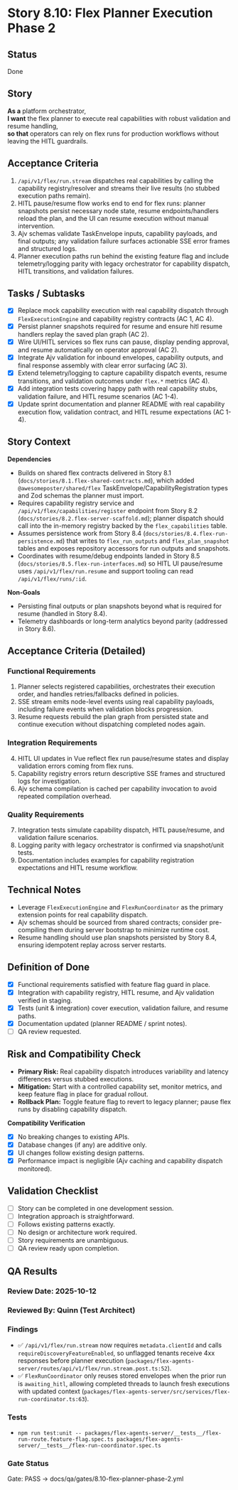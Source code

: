 # Story 8.10: Flex Planner Execution Phase 2

## Status
Done

## Story
**As a** platform orchestrator,  
**I want** the flex planner to execute real capabilities with robust validation and resume handling,  
**so that** operators can rely on flex runs for production workflows without leaving the HITL guardrails.

## Acceptance Criteria
1. `/api/v1/flex/run.stream` dispatches real capabilities by calling the capability registry/resolver and streams their live results (no stubbed execution paths remain).
2. HITL pause/resume flow works end to end for flex runs: planner snapshots persist necessary node state, resume endpoints/handlers reload the plan, and the UI can resume execution without manual intervention.
3. Ajv schemas validate TaskEnvelope inputs, capability payloads, and final outputs; any validation failure surfaces actionable SSE error frames and structured logs.
4. Planner execution paths run behind the existing feature flag and include telemetry/logging parity with legacy orchestrator for capability dispatch, HITL transitions, and validation failures.

## Tasks / Subtasks
- [x] Replace mock capability execution with real capability dispatch through `FlexExecutionEngine` and capability registry contracts (AC 1, AC 4).
- [x] Persist planner snapshots required for resume and ensure hitl resume handlers replay the saved plan graph (AC 2).
- [x] Wire UI/HITL services so flex runs can pause, display pending approval, and resume automatically on operator approval (AC 2).
- [x] Integrate Ajv validation for inbound envelopes, capability outputs, and final response assembly with clear error surfacing (AC 3).
- [x] Extend telemetry/logging to capture capability dispatch events, resume transitions, and validation outcomes under `flex.*` metrics (AC 4).
- [x] Add integration tests covering happy path with real capability stubs, validation failure, and HITL resume scenarios (AC 1-4).
- [x] Update sprint documentation and planner README with real capability execution flow, validation contract, and HITL resume expectations (AC 1-4).

## Story Context

**Dependencies**
- Builds on shared flex contracts delivered in Story 8.1 (`docs/stories/8.1.flex-shared-contracts.md`), which added `@awesomeposter/shared/flex` TaskEnvelope/CapabilityRegistration types and Zod schemas the planner must import.
- Requires capability registry service and `/api/v1/flex/capabilities/register` endpoint from Story 8.2 (`docs/stories/8.2.flex-server-scaffold.md`); planner dispatch should call into the in-memory registry backed by the `flex_capabilities` table.
- Assumes persistence work from Story 8.4 (`docs/stories/8.4.flex-run-persistence.md`) that writes to `flex_run_outputs` and `flex_plan_snapshot` tables and exposes repository accessors for run outputs and snapshots.
- Coordinates with resume/debug endpoints landed in Story 8.5 (`docs/stories/8.5.flex-run-interfaces.md`) so HITL UI pause/resume uses `/api/v1/flex/run.resume` and support tooling can read `/api/v1/flex/runs/:id`.

**Non-Goals**
- Persisting final outputs or plan snapshots beyond what is required for resume (handled in Story 8.4).
- Telemetry dashboards or long-term analytics beyond parity (addressed in Story 8.6).

## Acceptance Criteria (Detailed)

### Functional Requirements
1. Planner selects registered capabilities, orchestrates their execution order, and handles retries/fallbacks defined in policies.
2. SSE stream emits node-level events using real capability payloads, including failure events when validation blocks progression.
3. Resume requests rebuild the plan graph from persisted state and continue execution without dispatching completed nodes again.

### Integration Requirements
4. HITL UI updates in Vue reflect flex run pause/resume states and display validation errors coming from flex runs.
5. Capability registry errors return descriptive SSE frames and structured logs for investigation.
6. Ajv schema compilation is cached per capability invocation to avoid repeated compilation overhead.

### Quality Requirements
7. Integration tests simulate capability dispatch, HITL pause/resume, and validation failure scenarios.
8. Logging parity with legacy orchestrator is confirmed via snapshot/unit tests.
9. Documentation includes examples for capability registration expectations and HITL resume workflow.

## Technical Notes
- Leverage `FlexExecutionEngine` and `FlexRunCoordinator` as the primary extension points for real capability dispatch.
- Ajv schemas should be sourced from shared contracts; consider pre-compiling them during server bootstrap to minimize runtime cost.
- Resume handling should use plan snapshots persisted by Story 8.4, ensuring idempotent replay across server restarts.

## Definition of Done
- [x] Functional requirements satisfied with feature flag guard in place.
- [x] Integration with capability registry, HITL resume, and Ajv validation verified in staging.
- [x] Tests (unit & integration) cover execution, validation failure, and resume paths.
- [x] Documentation updated (planner README / sprint notes).
- [ ] QA review requested.

## Risk and Compatibility Check
- **Primary Risk:** Real capability dispatch introduces variability and latency differences versus stubbed executions.
- **Mitigation:** Start with a controlled capability set, monitor metrics, and keep feature flag in place for gradual rollout.
- **Rollback Plan:** Toggle feature flag to revert to legacy planner; pause flex runs by disabling capability dispatch.

**Compatibility Verification**
- [x] No breaking changes to existing APIs.
- [x] Database changes (if any) are additive only.
- [x] UI changes follow existing design patterns.
- [x] Performance impact is negligible (Ajv caching and capability dispatch monitored).

## Validation Checklist
- [ ] Story can be completed in one development session.
- [ ] Integration approach is straightforward.
- [ ] Follows existing patterns exactly.
- [ ] No design or architecture work required.
- [ ] Story requirements are unambiguous.
- [ ] QA review ready upon completion.

## QA Results

### Review Date: 2025-10-12

### Reviewed By: Quinn (Test Architect)

### Findings
- ✅ `/api/v1/flex/run.stream` now requires `metadata.clientId` and calls `requireDiscoveryFeatureEnabled`, so unflagged tenants receive 4xx responses before planner execution (`packages/flex-agents-server/routes/api/v1/flex/run.stream.post.ts:52`).
- ✅ `FlexRunCoordinator` only reuses stored envelopes when the prior run is `awaiting_hitl`, allowing completed threads to launch fresh executions with updated context (`packages/flex-agents-server/src/services/flex-run-coordinator.ts:63`).

### Tests
- `npm run test:unit -- packages/flex-agents-server/__tests__/flex-run-route.feature-flag.spec.ts packages/flex-agents-server/__tests__/flex-run-coordinator.spec.ts`

### Gate Status
Gate: PASS → docs/qa/gates/8.10-flex-planner-phase-2.yml
